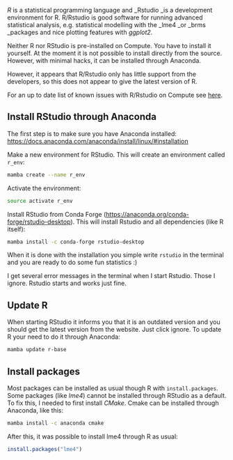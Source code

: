 _R_ is a statistical programming language and _Rstudio _is a development environment for R. R/Rstudio is good software for running advanced statistical analysis, e.g. statistical modelling with the _lme4 _or _brms _packages and nice plotting features with _ggplot2_.

Neither R nor RStudio is pre-installed on Compute. You have to install it yourself. At the moment it is not possible to install directly from the source. However, with minimal hacks, it can be installed through Anaconda. 

However, it appears that R/Rstudio only has little support from the developers, so this does not appear to give the latest version of R.

For an up to date list of known issues with R/Rstudio on Compute see [here](R-trouble-shooting).

## Install RStudio through Anaconda

The first step is to make sure you have Anaconda installed: https://docs.anaconda.com/anaconda/install/linux/#installation

Make a new environment for RStudio. This will create an environment called `r_env`:

````bash
mamba create --name r_env
````
Activate the environment: 

````bash
source activate r_env 
````

Install RStudio from Conda Forge (https://anaconda.org/conda-forge/rstudio-desktop). This will install Rstudio and all dependencies (like R itself):

````bash
mamba install -c conda-forge rstudio-desktop 
````
When it is done with the installation you simple write `rstudio` in the terminal and you are ready to do some fun statistics :)

I get several error messages in the terminal when I start Rstudio. Those I ignore. Rstudio starts and works just fine.

## Update R
When starting RStudio it informs you that it is an outdated version and you should get the latest version from the website. Just click ignore. To update R your need to do it through Anaconda:

````bash
mamba update r-base
````

## Install packages
Most packages can be installed as usual though R with `install.packages`. Some packages (like _lme4_) cannot be installed through RStudio as a default. To fix this, I needed to first install _CMake_. Cmake can be installed through Anaconda, like this:

````Bash
mamba install -c anaconda cmake 
````

After this, it was possible to install lme4 through R as usual:

````r
install.packages("lme4")
````


